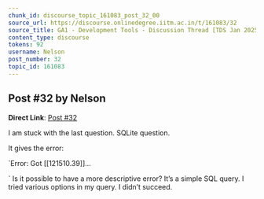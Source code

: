 ```yaml
---
chunk_id: discourse_topic_161083_post_32_00
source_url: https://discourse.onlinedegree.iitm.ac.in/t/161083/32
source_title: GA1 - Development Tools - Discussion Thread [TDS Jan 2025]
content_type: discourse
tokens: 92
username: Nelson
post_number: 32
topic_id: 161083
---
```


## Post #32 by Nelson

**Direct Link**: [Post #32](https://discourse.onlinedegree.iitm.ac.in/t/161083/32)

I am stuck with the last question. SQLite question.

It gives the error:

`Error: Got [[121510.39]]...

`
Is it possible to have a more descriptive error? It’s a simple SQL query. I tried various options in my query. I didn’t succeed.
